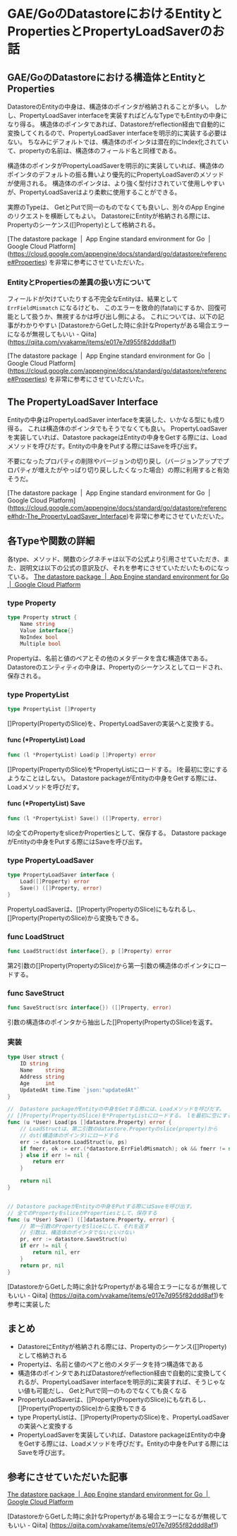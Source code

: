 # GAE/GoのDatastoreにおけるEntityとPropertiesとPropertyLoadSaverのお話

## GAE/GoのDatastoreにおける構造体とEntityとProperties
DatastoreのEntityの中身は、構造体のポインタが格納されることが多い。
しかし、PropertyLoadSaver interfaceを実装すればどんなTypeでもEntityの中身になり得る。
構造体のポインタであれば、Datastoreがreflection経由で自動的に変換してくれるので、PropertyLoadSaver interfaceを明示的に実装する必要はない。
ちなみにデフォルトでは、構造体のポインタは潜在的にIndex化されていて、propertyの名前は、構造体のフィールド名と同様である。

構造体のポインタがPropertyLoadSaverを明示的に実装していれば、構造体のポインタのデフォルトの振る舞いより優先的にPropertyLoadSaverのメソッドが使用される。
構造体のポインタは、より強く型付けされていて使用しやすいが、PropertyLoadSaverはより柔軟に使用することができる。

実際のTypeは、 GetとPutで同一のものでなくても良いし、別々のApp Engineのリクエストを横断してもよい。
DatastoreにEntityが格納される際には、Propertyのシーケンス([]Property)として格納される。



[The datastore package  |  App Engine standard environment for Go  |  Google Cloud Platform]
(https://cloud.google.com/appengine/docs/standard/go/datastore/reference#Properties) を非常に参考にさせていただいた。

### EntityとPropertiesの差異の扱い方について
フィールドが欠けていたりする不完全なEntityは、結果として `ErrFieldMismatch` になるけども、
このエラーを致命的(fatal)にするか、回復可能として扱うか、無視するかは呼び出し側による。
これについては、以下の記事がわかりやすい
[DatastoreからGetした時に余計なPropertyがある場合エラーになるが無視してもいい - Qiita]
(https://qiita.com/vvakame/items/e017e7d955f82ddd8af1)

[The datastore package  |  App Engine standard environment for Go  |  Google Cloud Platform]
(https://cloud.google.com/appengine/docs/standard/go/datastore/reference#Properties) を非常に参考にさせていただいた。

## The PropertyLoadSaver Interface
Entityの中身はPropertyLoadSaver interfaceを実装した、いかなる型にも成り得る。
これは構造体のポインタでもそうでなくても良い。
PropertyLoadSaverを実装していれば、Datastore packageはEntityの中身をGetする際には、Loadメソッドを呼びだす。Entityの中身をPutする際にはSaveを呼び出す。

不要になったプロパティの削除やバージョンの切り戻し（バージョンアップでプロパティが増えたがやっぱり切り戻ししたくなった場合）の際に利用すると有効そうだ。

[The datastore package  |  App Engine standard environment for Go  |  Google Cloud Platform]
(https://cloud.google.com/appengine/docs/standard/go/datastore/reference#hdr-The_PropertyLoadSaver_Interface)を非常に参考にさせていただいた。


## 各Typeや関数の詳細

各type、メソッド、関数のシグネチャは以下の公式より引用させていただき、また、説明文は以下の公式の意訳及び、それを参考にさせていただいたものになっている。
[The datastore package  |  App Engine standard environment for Go  |  Google Cloud Platform](https://cloud.google.com/appengine/docs/standard/go/datastore/reference)

### type Property

```go
type Property struct {
    Name string
    Value interface{}
    NoIndex bool
    Multiple bool

```

Propertyは、名前と値のペアとその他のメタデータを含む構造体である。
Datastoreのエンティティの中身は、Propertyのシーケンスとしてロードされ、保存される。

### type PropertyList

```go
type PropertyList []Property
```
[]Property(PropertyのSlice)を、PropertyLoadSaverの実装へと変換する。

#### func (*PropertyList) Load

```go
func (l *PropertyList) Load(p []Property) error
```
[]Property(PropertyのSlice)を*PropertyListにロードする。
lを最初に空にするようなことはしない。
Datastore packageがEntityの中身をGetする際には、Loadメソッドを呼びだす。



#### func (*PropertyList) Save
```go
func (l *PropertyList) Save() ([]Property, error)

```
lの全てのPropertyをsliceかPropertiesとして、保存する。
Datastore packageがEntityの中身をPutする際にはSaveを呼び出す。

### type PropertyLoadSaver

```go
type PropertyLoadSaver interface {
    Load([]Property) error
    Save() ([]Property, error)
}
```
PropertyLoadSaverは、[]Property(PropertyのSlice)にもなれるし、[]Property(PropertyのSlice)から変換もできる。

### func LoadStruct

```go
func LoadStruct(dst interface{}, p []Property) error
```
第2引数の[]Property(PropertyのSlice)から第一引数の構造体のポインタにロードする。


### func SaveStruct

```go
func SaveStruct(src interface{}) ([]Property, error)
```
引数の構造体のポインタから抽出した[]Property(PropertyのSlice)を返す。


### 実装
```go
type User struct {
	ID string
	Name    string
	Address string
	Age     int
	UpdatedAt time.Time `json:"updatedAt"`
}

//  Datastore packageがEntityの中身をGetする際には、Loadメソッドを呼びだす。
// []Property(PropertyのSlice)を*PropertyListにロードする。 lを最初に空にするようなことはしない。 
func (u *User) Load(ps []datastore.Property) error {
	// LoadStructは、第二引数のdatastore.Propertyのslice(property)から
	// dst(構造体のポインタ)にロードする
	err := datastore.LoadStruct(u, ps)
	if fmerr, ok := err.(*datastore.ErrFieldMismatch); ok && fmerr != nil && fmerr.Reason == "no such struct field" {
	} else if err != nil {
		return err
	}

	return nil
}


// Datastore packageがEntityの中身をPutする際にはSaveを呼び出す。 
// 全てのPropertyをsliceかPropertiesとして、保存する 
func (u *User) Save() ([]datastore.Property, error) {
	// 第一引数のPropertyをSliceにして、それを返す
	// 引数は、構造体のポインタでないといけない
	pr, err := datastore.SaveStruct(u)
	if err != nil {
		return nil, err
	}
	return pr, nil
}
```
[DatastoreからGetした時に余計なPropertyがある場合エラーになるが無視してもいい - Qiita]
(https://qiita.com/vvakame/items/e017e7d955f82ddd8af1)を参考に実装した


## まとめ
* DatastoreにEntityが格納される際には、Propertyのシーケンス([]Property)として格納される
* Propertyは、名前と値のペアと他のメタデータを持つ構造体である
* 構造体のポインタであればDatastoreがreflection経由で自動的に変換してくれるが、PropertyLoadSaver interfaceを明示的に実装すれば、そうじゃない値も可能だし、 GetとPutで同一のものでなくても良くなる
* PropertyLoadSaverは、[]Property(PropertyのSlice)にもなれるし、[]Property(PropertyのSlice)から変換もできる
*  type PropertyListは、[]Property(PropertyのSlice)を、PropertyLoadSaverの実装へと変換する
*  PropertyLoadSaverを実装していれば、Datastore packageはEntityの中身をGetする際には、Loadメソッドを呼びだす。Entityの中身をPutする際にはSaveを呼び出す。

## 参考にさせていただいた記事
[The datastore package  |  App Engine standard environment for Go  |  Google Cloud Platform](https://cloud.google.com/appengine/docs/standard/go/datastore/reference)

[DatastoreからGetした時に余計なPropertyがある場合エラーになるが無視してもいい - Qiita]
(https://qiita.com/vvakame/items/e017e7d955f82ddd8af1)

